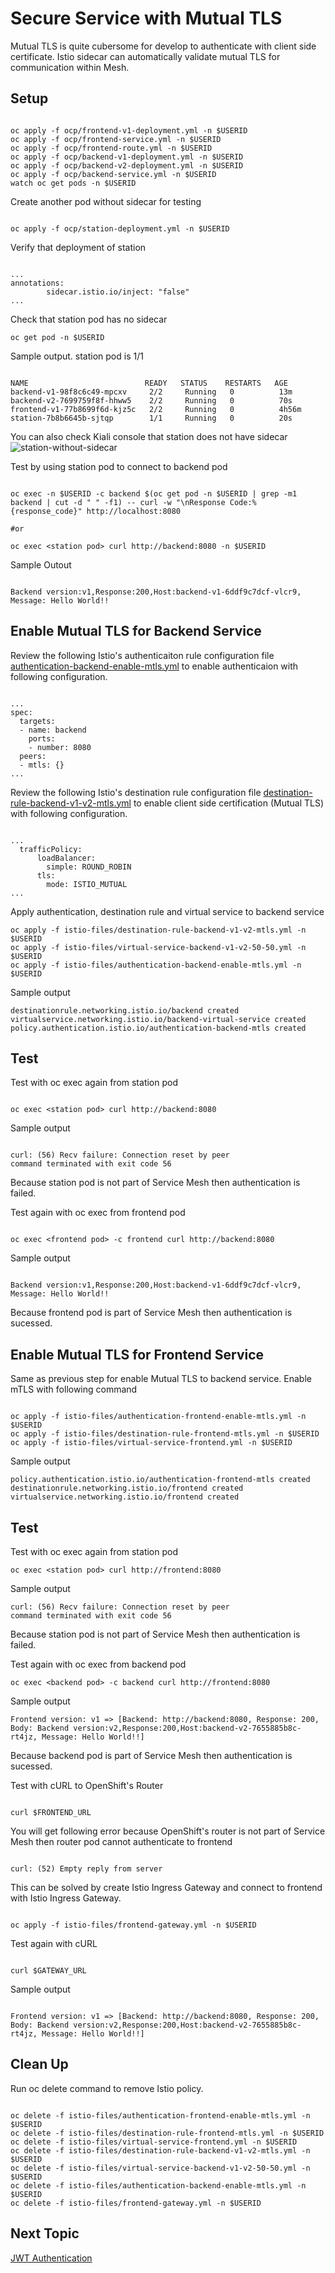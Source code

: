 # Secure Service with Mutual TLS

Mutual TLS is quite cubersome for develop to authenticate with client side certificate. Istio sidecar can automatically validate mutual TLS for communication within Mesh.


## Setup

```

oc apply -f ocp/frontend-v1-deployment.yml -n $USERID
oc apply -f ocp/frontend-service.yml -n $USERID
oc apply -f ocp/frontend-route.yml -n $USERID
oc apply -f ocp/backend-v1-deployment.yml -n $USERID
oc apply -f ocp/backend-v2-deployment.yml -n $USERID
oc apply -f ocp/backend-service.yml -n $USERID
watch oc get pods -n $USERID

```

Create another pod without sidecar for testing


```

oc apply -f ocp/station-deployment.yml -n $USERID

```

Verify that deployment of station

```

...
annotations:
        sidecar.istio.io/inject: "false"
...

```

Check that station pod has no sidecar

```
oc get pod -n $USERID
```

Sample output. station pod is 1/1

```

NAME                          READY   STATUS    RESTARTS   AGE
backend-v1-98f8c6c49-mpcxv     2/2     Running   0          13m
backend-v2-7699759f8f-hhww5    2/2     Running   0          70s
frontend-v1-77b8699f6d-kjz5c   2/2     Running   0          4h56m
station-7b8b6645b-sjtqp        1/1     Running   0          20s

```

You can also check Kiali console that station does not have sidecar
![station-without-sidecar](../images/station-without-sidecar.png)

Test by using station pod to connect to backend pod

```

oc exec -n $USERID -c backend $(oc get pod -n $USERID | grep -m1 backend | cut -d " " -f1) -- curl -w "\nResponse Code:%{response_code}" http://localhost:8080

#or

oc exec <station pod> curl http://backend:8080 -n $USERID

```

Sample Outout

```

Backend version:v1,Response:200,Host:backend-v1-6ddf9c7dcf-vlcr9, Message: Hello World!!
```

## Enable Mutual TLS for Backend Service

Review the following Istio's authenticaiton rule configuration file [authentication-backend-enable-mtls.yml](../istio-files/authentication-backend-enable-mtls.yml)  to enable authenticaion with following configuration.

```

...
spec:
  targets:
  - name: backend
    ports:
    - number: 8080
  peers:
  - mtls: {}
...

```

Review the following Istio's destination rule configuration file [destination-rule-backend-v1-v2-mtls.yml](../istio-files/destination-rule-backend-v1-v2-mtls.yml)  to enable client side certification (Mutual TLS) with following configuration.

```

...
  trafficPolicy:
      loadBalancer:
        simple: ROUND_ROBIN
      tls:
        mode: ISTIO_MUTUAL
...

```

Apply authentication, destination rule and virtual service to backend service

```
oc apply -f istio-files/destination-rule-backend-v1-v2-mtls.yml -n $USERID
oc apply -f istio-files/virtual-service-backend-v1-v2-50-50.yml -n $USERID
oc apply -f istio-files/authentication-backend-enable-mtls.yml -n $USERID
```

Sample output

```
destinationrule.networking.istio.io/backend created
virtualservice.networking.istio.io/backend-virtual-service created
policy.authentication.istio.io/authentication-backend-mtls created
```

## Test

Test with oc exec again from station pod

```

oc exec <station pod> curl http://backend:8080

```

Sample output

```

curl: (56) Recv failure: Connection reset by peer
command terminated with exit code 56

```

Because station pod is not part of Service Mesh then authentication is failed.

Test again with oc exec from frontend pod

```

oc exec <frontend pod> -c frontend curl http://backend:8080

```

Sample output

```

Backend version:v1,Response:200,Host:backend-v1-6ddf9c7dcf-vlcr9, Message: Hello World!!

```

Because frontend pod is part of Service Mesh then authentication is sucessed.

## Enable Mutual TLS for Frontend Service

Same as previous step for enable Mutual TLS to backend service. Enable mTLS with following command

```

oc apply -f istio-files/authentication-frontend-enable-mtls.yml -n $USERID
oc apply -f istio-files/destination-rule-frontend-mtls.yml -n $USERID
oc apply -f istio-files/virtual-service-frontend.yml -n $USERID

```

Sample output

```
policy.authentication.istio.io/authentication-frontend-mtls created
destinationrule.networking.istio.io/frontend created
virtualservice.networking.istio.io/frontend created
```

## Test

Test with oc exec again from station pod

```
oc exec <station pod> curl http://frontend:8080
```

Sample output

```
curl: (56) Recv failure: Connection reset by peer
command terminated with exit code 56
```

Because station pod is not part of Service Mesh then authentication is failed.

Test again with oc exec from backend pod

```
oc exec <backend pod> -c backend curl http://frontend:8080
```

Sample output

```
Frontend version: v1 => [Backend: http://backend:8080, Response: 200, Body: Backend version:v2,Response:200,Host:backend-v2-7655885b8c-rt4jz, Message: Hello World!!]
```

Because backend pod is part of Service Mesh then authentication is sucessed.

Test with cURL to OpenShift's Router

```

curl $FRONTEND_URL

```

You will get following error because OpenShift's router is not part of Service Mesh then router pod cannot authenticate to frontend

```

curl: (52) Empty reply from server

```

This can be solved by create Istio Ingress Gateway and connect to frontend with Istio Ingress Gateway.

```

oc apply -f istio-files/frontend-gateway.yml -n $USERID

```

Test again with cURL

```

curl $GATEWAY_URL

```

Sample output

```

Frontend version: v1 => [Backend: http://backend:8080, Response: 200, Body: Backend version:v2,Response:200,Host:backend-v2-7655885b8c-rt4jz, Message: Hello World!!]

```

## Clean Up

Run oc delete command to remove Istio policy.

```

oc delete -f istio-files/authentication-frontend-enable-mtls.yml -n $USERID
oc delete -f istio-files/destination-rule-frontend-mtls.yml -n $USERID
oc delete -f istio-files/virtual-service-frontend.yml -n $USERID
oc delete -f istio-files/destination-rule-backend-v1-v2-mtls.yml -n $USERID
oc delete -f istio-files/virtual-service-backend-v1-v2-50-50.yml -n $USERID
oc delete -f istio-files/authentication-backend-enable-mtls.yml -n $USERID
oc delete -f istio-files/frontend-gateway.yml -n $USERID

```


## Next Topic

[JWT Authentication](./09-jwt-authentication.md)